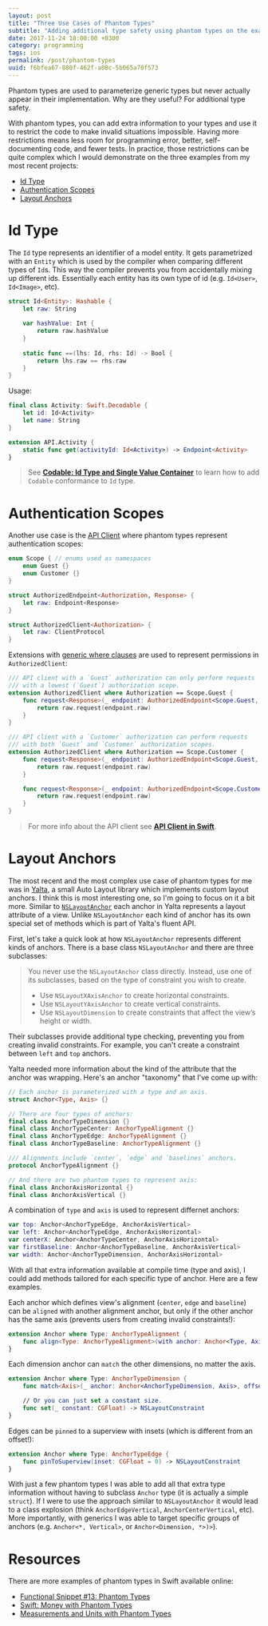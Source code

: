 ```yaml
---
layout: post
title: "Three Use Cases of Phantom Types"
subtitle: "Adding additional type safety using phantom types on the examples"
date: 2017-11-24 18:00:00 +0300
category: programming
tags: ios
permalink: /post/phantom-types
uuid: f6bfea67-880f-462f-a08c-5b065a70f573
---
```


Phantom types are used to parameterize generic types but never actually appear in their implementation. Why are they useful? For additional type safety.

With phantom types, you can add extra information to your types and use it to restrict the code to make invalid situations impossible. Having more restrictions means less room for programming error, better, self-documenting code, and fewer tests. In practice, those restrictions can be quite complex which I would demonstrate on the three examples from my most recent projects:

- [Id Type](#id-type)
- [Authentication Scopes](#authentication-scopes)
- [Layout Anchors](#layout-anchors)


# Id Type

The `Id` type represents an identifier of a model entity. It gets parametrized with an `Entity` which is used by the compiler when comparing different types of `Id`s. This way the compiler prevents you from accidentally mixing up different ids. Essentially each entity has its own type of id (e.g. `Id<User>`, `Id<Image>`, etc).

```swift
struct Id<Entity>: Hashable {
    let raw: String
        
    var hashValue: Int {
        return raw.hashValue
    }
    
    static func ==(lhs: Id, rhs: Id) -> Bool {
        return lhs.raw == rhs.raw
    }
}
```

Usage:

```swift
final class Activity: Swift.Decodable {
    let id: Id<Activity>
    let name: String
}

extension API.Activity {
    static func get(activityId: Id<Activity>) -> Endpoint<Activity>
}

```

> See [**Codable: Id Type and Single Value Container**](https://kean.github.io/post/codable-tips-and-tricks#2-id-type-and-a-single-value-container) to learn how to add `Codable` conformance to `Id` type.

# Authentication Scopes

Another use case is the <a href="{{ site.url }}/post/api-client">API Client</a> where phantom types represent authentication scopes:

```swift
enum Scope { // enums used as namespaces
    enum Guest {}
    enum Customer {}
}

struct AuthorizedEndpoint<Authorization, Response> {
    let raw: Endpoint<Response>
}

struct AuthorizedClient<Authorization> {
    let raw: ClientProtocol
}
```

Extensions with [generic where clauses](https://developer.apple.com/library/content/documentation/Swift/Conceptual/Swift_Programming_Language/Generics.html#//apple_ref/doc/uid/TP40014097-CH26-ID553) are used to represent permissions in `AuthorizedClient`:

```swift
/// API client with a `Guest` authorization can only perform requests
/// with a lowest (`Guest`) authorization scope.
extension AuthorizedClient where Authorization == Scope.Guest {
    func request<Response>(_ endpoint: AuthorizedEndpoint<Scope.Guest, Response>) -> Single<Response> {
        return raw.request(endpoint.raw)
    }
}

/// API client with a `Customer` authorization can perform requests
/// with both `Guest` and `Customer` authorization scopes.
extension AuthorizedClient where Authorization == Scope.Customer {
    func request<Response>(_ endpoint: AuthorizedEndpoint<Scope.Guest, Response>) -> Single<Response> {
        return raw.request(endpoint.raw)
    }

    func request<Response>(_ endpoint: AuthorizedEndpoint<Scope.Customer, Response>) -> Single<Response> {
        return raw.request(endpoint.raw)
    }
}
```

> For more info about the API client see <a href="{{ site.url }}/post/api-client">**API Client in Swift**</a>.


# Layout Anchors

The most recent and the most complex use case of phantom types for me was in [Yalta](https://github.com/kean/Yalta), a small Auto Layout library which implements custom layout anchors. I think this is most interesting one, so I'm going to focus on it a bit more. Similar to [`NSLayoutAnchor`](https://developer.apple.com/documentation/uikit/nslayoutanchor) each anchor in Yalta represents a layout attribute of a view. Unlike `NSLayoutAnchor` each kind of anchor has its own special set of methods which is part of Yalta's fluent API.

First, let's take a quick look at how `NSLayoutAnchor` represents different kinds of anchors. There is a base class `NSLayoutAnchor` and there are three subclasses:

> You never use the `NSLayoutAnchor` class directly. Instead, use one of its subclasses, based on the type of constraint you wish to create.
> - Use `NSLayoutXAxisAnchor` to create horizontal constraints.
> - Use `NSLayoutYAxisAnchor` to create vertical constraints.
> - Use `NSLayoutDimension` to create constraints that affect the view’s height or width.

Their subclasses provide additional type checking, preventing you from creating invalid constraints. For example, you can't create a constraint between `left` and `top` anchors.

Yalta needed more information about the kind of the attribute that the anchor was wrapping. Here's an anchor "taxonomy" that I've come up with:

```swift
// Each anchor is parameterized with a type and an axis.
struct Anchor<Type, Axis> {}

// There are four types of anchors:
final class AnchorTypeDimension {}
final class AnchorTypeCenter: AnchorTypeAlignment {}
final class AnchorTypeEdge: AnchorTypeAlignment {}
final class AnchorTypeBaseline: AnchorTypeAlignment {}

/// Alignments include `center`, `edge` and `baselines` anchors.
protocol AnchorTypeAlignment {}

// And there are two phantom types to represent axis:
final class AnchorAxisHorizontal {}
final class AnchorAxisVertical {}
```

A combination of `type` and `axis` is used to represent differnet anchors:

```swift
var top: Anchor<AnchorTypeEdge, AnchorAxisVertical>
var left: Anchor<AnchorTypeEdge, AnchorAxisHorizontal>
var centerX: Anchor<AnchorTypeCenter, AnchorAxisHorizontal>
var firstBaseline: Anchor<AnchorTypeBaseline, AnchorAxisVertical>
var width: Anchor<AnchorTypeDimension, AnchorAxisHorizontal>
```

With all that extra information available at compile time (type and axis), I could add methods tailored for each specific type of anchor. Here are a few examples.

Each anchor which defines view's alignment (`center`, `edge` and `baseline`) can be `aligned` with another alignment anchor, but only if the other anchor has the same axis (prevents users from creating invalid constraints!):

```swift
extension Anchor where Type: AnchorTypeAlignment {
    func align<Type: AnchorTypeAlignment>(with anchor: Anchor<Type, Axis>, offset: CGFloat = 0) -> NSLayoutConstraint
}
```

Each dimension anchor can `match` the other dimensions, no matter the axis.

```swift
extension Anchor where Type: AnchorTypeDimension {
    func match<Axis>(_ anchor: Anchor<AnchorTypeDimension, Axis>, offset: CGFloat = 0) -> NSLayoutConstraint

    // Or you can just set a constant size.
    func set(_ constant: CGFloat) -> NSLayoutConstraint
}
```

Edges can be `pinned` to a superview with insets (which is different from an offset!):

```swift
extension Anchor where Type: AnchorTypeEdge {
    func pinToSuperview(inset: CGFloat = 0) -> NSLayoutConstraint
}
```

With just a few phantom types I was able to add all that extra type information without having to subclass `Anchor` type (it is actually a simple `struct`). If I were to use the approach similar to `NSLayoutAnchor` it would lead to a class explosion (think `AnchorEdgeVertical`, `AnchorCenterVertical`, etc). More importantly, with generics I was able to target specific groups of anchors (e.g. `Anchor<*, Vertical>`, or `Anchor<Dimension, *>)>`).

# Resources

There are more examples of phantom types in Swift available online:

- [Functional Snippet #13: Phantom Types](https://www.objc.io/blog/2014/12/29/functional-snippet-13-phantom-types/)
- [Swift: Money with Phantom Types](https://www.natashatherobot.com/swift-money-phantom-types/)
- [Measurements and Units with Phantom Types](https://oleb.net/blog/2016/08/measurements-and-units-with-phantom-types/)
